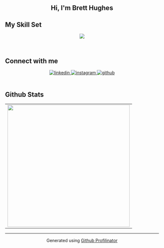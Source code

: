 ## <div align="center">Hi, I'm Brett Hughes </div>


## My Skill Set  

  
<p align="middle">  
<img src="https://skillicons.dev/icons?i=js,ts,py,react,nextjs,django,gcp,aws,figma," />
</p>

<br/>  

## Connect with me  
<div align="center">
<a href="https://linkedin.com/in/brett-hughes-08942893" target="_blank">
<img src=https://img.shields.io/badge/linkedin-%231E77B5.svg?&style=for-the-badge&logo=linkedin&logoColor=white alt=linkedin style="margin-bottom: 5px;" />
</a>
<a href="https://instagram.com/brettjustplay" target="_blank">
<img src=https://img.shields.io/badge/instagram-%23000000.svg?&style=for-the-badge&logo=instagram&logoColor=white alt=instagram style="margin-bottom: 5px;" />
</a>
<a href="https://github.com/TwoFivinClimber" target="_blank">
<img src=https://img.shields.io/badge/github-%2324292e.svg?&style=for-the-badge&logo=github&logoColor=white alt=github style="margin-bottom: 5px;" />
</a>  
</div>  
  

<br/>  


## Github Stats 
<table align="center">
    <td>
        <img src="https://github-readme-stats.vercel.app/api/top-langs/?username=twofivinclimber&hide_border=true&layout=compact" align="middle" style="width: 400px" />
    </td>
</table>


----
<div align="center">Generated using <a href="https://profilinator.rishav.dev/" target="_blank">Github Profilinator</a></div>
